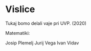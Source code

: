 # Vislice
Tukaj bomo delali vaje pri UVP. (2020)


Matematiki:

Josip Plemelj
Jurij Vega
Ivan Vidav
